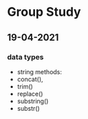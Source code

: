 # Group Study

## 19-04-2021
### data types
* string methods:
* concat(),
* trim()
* replace()
* substring()
* substr()